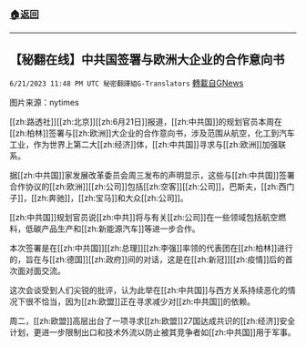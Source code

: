 ###  [:house:返回](README.md)
---


## 【秘翻在线】中共国签署与欧洲大企业的合作意向书
`6/21/2023 11:48 PM UTC 秘密翻譯組G-Translators` [轉載自GNews](https://gnews.org/articles/1402390)

图片来源：nytimes

[[zh:路透社]][[zh:北京]][[zh:6月21日]]报道，[[zh:中共国]]的规划官员本周在[[zh:柏林]]签署与[[zh:欧洲]]大企业的合作意向书，涉及范围从航空，化工到汽车工业，作为世界上第二大[[zh:经济]]体，[[zh:中共国]]寻求与[[zh:欧洲]]加强联系。

据[[zh:中共国]]家发展改革委员会周三发布的声明显示，这些与[[zh:中共国]]签署合作协议的[[zh:欧洲]][[zh:公司]]包括[[zh:空客]][[zh:公司]]，巴斯夫，[[zh:西门子]]，[[zh:奔驰]]，[[zh:宝马]]和大众[[zh:公司]]。

[[zh:中共国]]规划官员说[[zh:中共]]将与有关[[zh:公司]]在一些领域包括航空燃料，低碳产品生产和[[zh:新能源汽车]]等进一步合作。

本次签署是在[[zh:中共国]][[zh:总理]][[zh:李强]]率领的代表团在[[zh:柏林]]进行的，旨在与[[zh:德国]][[zh:政府]]间的对话，这是在[[zh:新冠]][[zh:疫情]]后的首次面对面交流。

这次会谈受到人们尖锐的批评，认为此举在[[zh:中共国]]与西方关系持续恶化的情况下很不恰当，因为[[zh:欧盟]]正在寻求减少对[[zh:中共国]]的依赖。

周二，[[zh:欧盟]]高层出台了一项寻求[[zh:欧盟]]27国达成共识的[[zh:经济]]安全计划，更进一步限制出口和技术外流以防止被其竞争者如[[zh:中共国]]用于军事。
